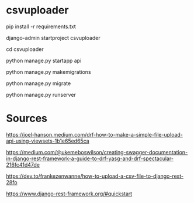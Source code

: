 # csvuploader

pip install -r requirements.txt

django-admin startproject csvuploader

cd csvuploader

python manage.py startapp api

python manage.py makemigrations

python manage.py migrate

python manage.py runserver


# Sources

https://joel-hanson.medium.com/drf-how-to-make-a-simple-file-upload-api-using-viewsets-1b1e65ed65ca

https://medium.com/@ukemeboswilson/creating-swagger-documentation-in-django-rest-framework-a-guide-to-drf-yasg-and-drf-spectacular-216fc41d47de

https://dev.to/frankezenwanne/how-to-upload-a-csv-file-to-django-rest-28fo

https://www.django-rest-framework.org/#quickstart
